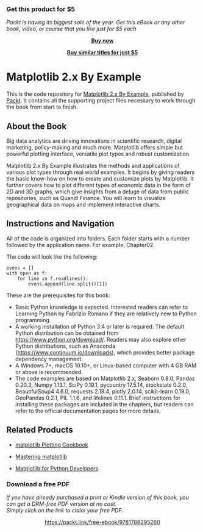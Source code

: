 
### Get this product for $5

<i>Packt is having its biggest sale of the year. Get this eBook or any other book, video, or course that you like just for $5 each</i>


<b><p align='center'>[Buy now](https://packt.link/9781788295260)</p></b>


<b><p align='center'>[Buy similar titles for just $5](https://subscription.packtpub.com/search)</p></b>


# Matplotlib 2.x By Example
This is the code repository for [Matplotlib 2.x By Example](https://www.packtpub.com/big-data-and-business-intelligence/matplotlib-2x-example?utm_source=github&utm_medium=repository&utm_campaign=9781788295260), published by [Packt](https://www.packtpub.com/?utm_source=github). It contains all the supporting project files necessary to work through the book from start to finish.
## About the Book
Big data analytics are driving innovations in scientific research, digital marketing, policy-making and much more. Matplotlib offers simple but powerful plotting interface, versatile plot types and robust customization.

Matplotlib 2.x By Example illustrates the methods and applications of various plot types through real world examples.
It begins by giving readers the basic know-how on how to create and customize plots by Matplotlib. It further covers how to plot different types of economic data in the form of 2D and 3D graphs, which give insights from a deluge of data from public repositories, such as Quandl Finance. You will learn to visualize geographical data on maps and implement interactive charts.
## Instructions and Navigation
All of the code is organized into folders. Each folder starts with a number followed by the application name. For example, Chapter02.



The code will look like the following:
```
evens = []
with open as f:
    for line in f.readlines():
        evens.append(line.split()[1])
```

These are the prerequisites for this book:
* Basic Python knowledge is expected. Interested readers can refer to Learning
Python by Fabrizio Romano if they are relatively new to Python programming.
* A working installation of Python 3.4 or later is required. The default Python
distribution can be obtained from https://www.python.org/download/. Readers
may also explore other Python distributions, such as Anaconda
(https://www.continuum.io/downloads), which provides better package
dependency management.
* A Windows 7+, macOS 10.10+, or Linux-based computer with 4 GB RAM or
above is recommended. 
* The code examples are based on Matplotlib 2.x, Seaborn 0.8.0, Pandas 0.20.3,
Numpy 1.13.1, SciPy 0.19.1, pycountry 17.5.14, stockstats 0.2.0, BeautifulSoup4
4.6.0, requests 2.18.4, plotly 2.0.14, scikit-learn 0.19.0, GeoPandas 0.2.1, PIL 1.1.6,
and lifelines 0.11.1. Brief instructions for installing these packages are included in
the chapters, but readers can refer to the official documentation pages for more
details.

## Related Products
* [matplotlib Plotting Cookbook](https://www.packtpub.com/big-data-and-business-intelligence/matplotlib-plotting-cookbook)

* [Mastering matplotlib](https://www.packtpub.com/big-data-and-business-intelligence/mastering-matplotlib)

* [Matplotlib for Python Developers](https://www.packtpub.com/application-development/matplotlib-python-developers)

### Download a free PDF

 <i>If you have already purchased a print or Kindle version of this book, you can get a DRM-free PDF version at no cost.<br>Simply click on the link to claim your free PDF.</i>
<p align="center"> <a href="https://packt.link/free-ebook/9781788295260">https://packt.link/free-ebook/9781788295260 </a> </p>